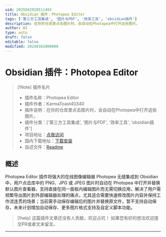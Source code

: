 ```yaml
---
uid: 2025042920511493
title: Obsidian 插件：Photopea Editor
tags: ['第三方工具集成', '图片与PDF', '效率工具', 'obsidian插件']
description: 在你的仓库里点击图片时，会自动在Photopea中打开这些图片。
author: AI
type: auto
draft: false
editable: false
modified: 20240101000000
---
```


# Obsidian 插件：Photopea Editor

> [!Note] 插件名片
> - 插件名称：Photopea Editor
> - 插件作者：KarmaToast40340
> - 插件说明：在你的仓库里点击图片时，会自动在Photopea中打开这些图片。
> - 插件分类：['第三方工具集成', '图片与PDF', '效率工具', 'obsidian插件']
> - 项目地址：[点我访问](https://github.com/KarmaToast40340/photopea-editor)
> - 国内下载地址：[下载安装](https://pkmer.cn/products/plugin/pluginMarket/?photopea-editor)
> - 自述文件：[Readme](https://ghproxy.net/https://raw.githubusercontent.com/KarmaToast40340/photopea-editor/main/README.md)



## 概述

Photopea Editor 插件将强大的在线图像编辑器 Photopea 无缝集成到 Obsidian 中，用户点击库中的 PNG、JPG 或 JPEG 图片时自动在 Photopea 中打开并替换默认图片查看器，支持直接在同一面板内编辑图片而无需切换应用，解决了用户需频繁导出图片到外部编辑器处理的痛点，尤其适合需要快速修改图片内容并保持工作流连贯的场景；当前需手动保存编辑后的图片并替换原文件，暂不支持自动保存，未来计划增加自动保存、更多图片格式支持及自定义脚本功能。


> [!help] 
> 这篇插件文章还没有人贡献，欢迎占坑！
> 如果您有好的想法欢迎提交PR或者文末留言。
> 

---



